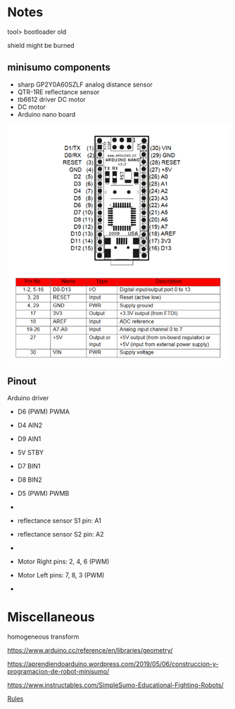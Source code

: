 
# Notes 
tool> bootloader old

shield might be burned

## minisumo components
- sharp GP2Y0A60SZLF analog distance sensor
- QTR-1RE reflectance sensor
- tb6612 driver DC motor 
- DC motor 
- Arduino nano board

![arduino nano](../media/img/arduino-nano-pinout.png)

## Pinout 
Arduino driver
- D6 (PWM) PWMA
- D4 AIN2
- D9 AIN1
- 5V STBY
- D7 BIN1
- D8 BIN2
- D5 (PWM) PWMB
- 

- reflectance sensor S1 pin: A1
- reflectance sensor S2 pin: A2
- 
- Motor Right pins: 2, 4, 6 (PWM)
- Motor Left  pins: 7, 8, 3 (PWM)
-   
  



# Miscellaneous 
homogeneous transform 

https://www.arduino.cc/reference/en/libraries/geometry/

https://aprendiendoarduino.wordpress.com/2019/05/06/construccion-y-programacion-de-robot-minisumo/

https://www.instructables.com/SimpleSumo-Educational-Fighting-Robots/

[Rules](http://robogames.net/rules/all-sumo.php)